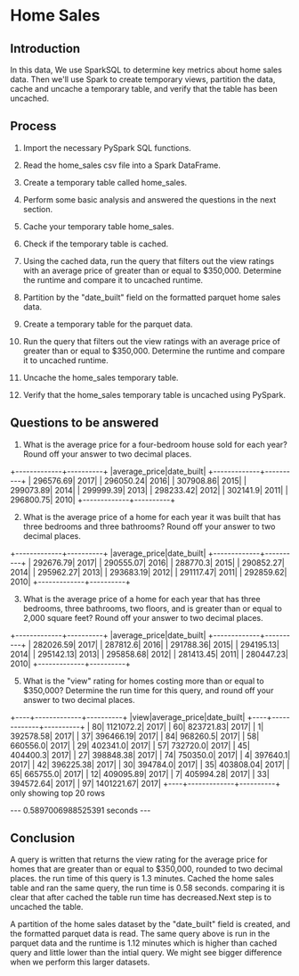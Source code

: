 # Home Sales

## Introduction

In this data, We use SparkSQL to determine key metrics about home sales data. Then we'll use Spark to create temporary views, partition the data, cache and uncache a temporary table, and verify that the table has been uncached.

## Process

1. Import the necessary PySpark SQL functions.

2. Read the home_sales csv file into a Spark DataFrame.

3. Create a temporary table called home_sales.

4. Perform some basic analysis and answered the questions in the next section.

5. Cache your temporary table home_sales.

6. Check if the temporary table is cached.

7. Using the cached data, run the query that filters out the view ratings with an average price of greater than or equal to $350,000. Determine the runtime and compare it to uncached runtime.

8. Partition by the "date_built" field on the formatted parquet home sales data.

9. Create a temporary table for the parquet data.

10. Run the query that filters out the view ratings with an average price of greater than or equal to $350,000. Determine the runtime and compare it to uncached runtime.

11. Uncache the home_sales temporary table.

12. Verify that the home_sales temporary table is uncached using PySpark.

## Questions to be answered

1. What is the average price for a four-bedroom house sold for each year? Round off your answer to two decimal places.

+-------------+----------+
|average_price|date_built|
+-------------+----------+
|    296576.69|      2017|
|    296050.24|      2016|
|    307908.86|      2015|
|    299073.89|      2014|
|    299999.39|      2013|
|    298233.42|      2012|
|     302141.9|      2011|
|    296800.75|      2010|
+-------------+----------+

2. What is the average price of a home for each year it was built that has three bedrooms and three bathrooms? Round off your answer to two decimal places.

+-------------+----------+
|average_price|date_built|
+-------------+----------+
|    292676.79|      2017|
|    290555.07|      2016|
|     288770.3|      2015|
|    290852.27|      2014|
|    295962.27|      2013|
|    293683.19|      2012|
|    291117.47|      2011|
|    292859.62|      2010|
+-------------+----------+

3. What is the average price of a home for each year that has three bedrooms, three bathrooms, two floors, and is greater than or equal to 2,000 square feet? Round off your answer to two decimal places.

+-------------+----------+
|average_price|date_built|
+-------------+----------+
|    282026.59|      2017|
|     287812.6|      2016|
|    291788.36|      2015|
|    294195.13|      2014|
|    295142.13|      2013|
|    295858.68|      2012|
|    281413.45|      2011|
|    280447.23|      2010|
+-------------+----------+

5. What is the "view" rating for homes costing more than or equal to $350,000? Determine the run time for this query, and round off your answer to two decimal places.

+----+-------------+----------+
|view|average_price|date_built|
+----+-------------+----------+
|  80|    1121072.2|      2017|
|  60|    823721.83|      2017|
|   1|    392578.58|      2017|
|  37|    396466.19|      2017|
|  84|     968260.5|      2017|
|  58|     660556.0|      2017|
|  29|     402341.0|      2017|
|  57|     732720.0|      2017|
|  45|     404400.3|      2017|
|  27|    398848.38|      2017|
|  74|     750350.0|      2017|
|   4|     397640.1|      2017|
|  42|    396225.38|      2017|
|  30|     394784.0|      2017|
|  35|    403808.04|      2017|
|  65|     665755.0|      2017|
|  12|    409095.89|      2017|
|   7|    405994.28|      2017|
|  33|    394572.64|      2017|
|  97|   1401221.67|      2017|
+----+-------------+----------+
only showing top 20 rows

--- 0.5897006988525391 seconds ---

## Conclusion
 
 A query is written that returns the view rating for the average price for homes that are greater than or equal to $350,000, rounded to two decimal places. the run time of this query is 1.3 minutes. Cached the home sales table and ran the same query, the run time is 0.58 seconds. comparing it is clear that after cached the table run time has decreased.Next step is to uncached the table.

 A partition of the home sales dataset by the "date_built" field is created, and the formatted parquet data is read. The same query above is run in the parquet data and the runtime is 1.12 minutes which is higher than cached query and little lower than the intial query. We might see bigger difference when we perform this larger datasets.

 
